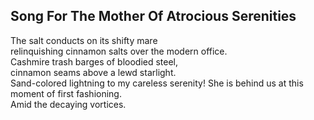 Song For The Mother Of Atrocious Serenities
-------------------------------------------
The salt conducts on its shifty mare  
relinquishing cinnamon salts over the modern office.  
Cashmire trash barges of bloodied steel,  
cinnamon seams above a lewd starlight.  
Sand-colored lightning to my careless serenity! She is behind us at this moment of first fashioning.  
Amid the decaying vortices.  
